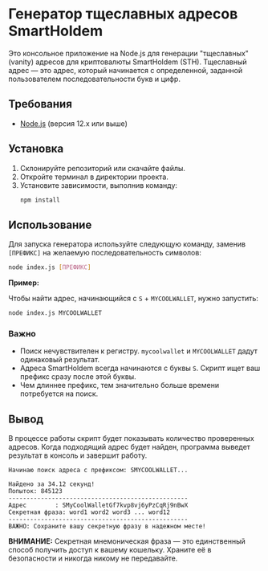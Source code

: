 # Генератор тщеславных адресов SmartHoldem

Это консольное приложение на Node.js для генерации "тщеславных" (vanity) адресов для криптовалюты SmartHoldem (STH). Тщеславный адрес — это адрес, который начинается с определенной, заданной пользователем последовательности букв и цифр.

## Требования

*   [Node.js](https://nodejs.org/) (версия 12.x или выше)

## Установка

1.  Склонируйте репозиторий или скачайте файлы.
2.  Откройте терминал в директории проекта.
3.  Установите зависимости, выполнив команду:
    ```bash
    npm install
    ```

## Использование

Для запуска генератора используйте следующую команду, заменив `[ПРЕФИКС]` на желаемую последовательность символов:

```bash
node index.js [ПРЕФИКС]
```

**Пример:**

Чтобы найти адрес, начинающийся с `S` + `MYCOOLWALLET`, нужно запустить:

```bash
node index.js MYCOOLWALLET
```

### Важно

*   Поиск нечувствителен к регистру. `mycoolwallet` и `MYCOOLWALLET` дадут одинаковый результат.
*   Адреса SmartHoldem всегда начинаются с буквы `S`. Скрипт ищет ваш префикс сразу после этой буквы.
*   Чем длиннее префикс, тем значительно больше времени потребуется на поиск.

## Вывод

В процессе работы скрипт будет показывать количество проверенных адресов. Когда подходящий адрес будет найден, программа выведет результат в консоль и завершит работу.

```
Начинаю поиск адреса с префиксом: SMYCOOLWALLET...

Найдено за 34.12 секунд!
Попыток: 845123
--------------------------------------------------
Адрес        : SMyCoolWalletGf7kvp8vj6yPzCqRj9nBwX
Секретная фраза: word1 word2 word3 ... word12
--------------------------------------------------
ВАЖНО: Сохраните вашу секретную фразу в надежном месте!
```

**ВНИМАНИЕ:** Секретная мнемоническая фраза — это единственный способ получить доступ к вашему кошельку. Храните её в безопасности и никогда никому не передавайте.
